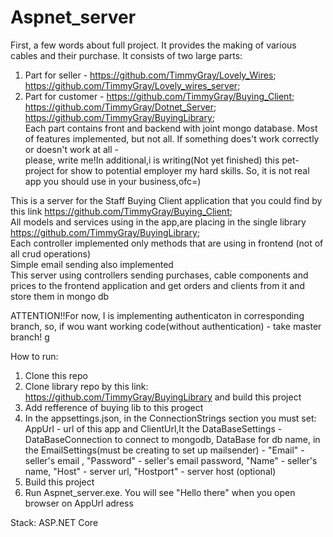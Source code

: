 # Aspnet_server  
First, a few words about full project. It provides the making of various cables and their purchase. It consists of two large parts:

1) Part for seller - https://github.com/TimmyGray/Lovely_Wires; https://github.com/TimmyGray/Lovely_wires_server;  
2) Part for customer - https://github.com/TimmyGray/Buying_Client; https://github.com/TimmyGray/Dotnet_Server; https://github.com/TimmyGray/BuyingLibrary;  
Each part contains front and backend with joint mongo database. Most of features implemented, but not all. If something does't work correctly or doesn't work at all -  
please, write me!In additional,i is writing(Not yet finished) this pet-project for show to potential employer my hard skills. So, it is not real app you should use in your business,ofc=)  

This is a server for the Staff Buying Client application that you could find by this link https://github.com/TimmyGray/Buying_Client;  
All models and services using in the app,are placing in the single library https://github.com/TimmyGray/BuyingLibrary;  
Each controller implemented only methods that are using in frontend (not of all crud operations)  
Simple email sending also implemented  
This server using controllers sending purchases, cable components and prices to the frontend application and get orders and clients from it and store them in mongo db  

ATTENTION!!For now, I is implementing authenticaton in corresponding branch, so, if wou want working code(without authentication) - take master branch!  g

How to run:  
1) Clone this repo  
2) Clone library repo by this link: https://github.com/TimmyGray/BuyingLibrary and build this project  
3) Add  refference of buying lib to this progect  
4) In the appsettings.json, in the ConnectionStrings section you must set: AppUrl -  url of this app and ClientUrl,It the DataBaseSettings - DataBaseConnection to connect to mongodb, DataBase for db name,
in the EmailSettings(must be creating to set up mailsender) - "Email" - seller's email , "Password" - seller's email password, "Name" - seller's name, "Host" - server url, "Hostport" - server host (optional)
6) Build this project  
7) Run Aspnet_server.exe. You will see "Hello there" when you open browser on AppUrl adress  

Stack: ASP.NET Core


